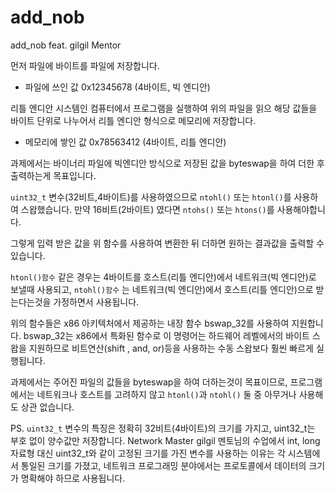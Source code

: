 # add_nob
add_nob feat. gilgil Mentor

먼저 파일에 바이트를 파일에 저장합니다.
 - 파일에 쓰인 값 0x12345678 (4바이트, 빅 엔디안)

리틀 엔디안 시스템인 컴퓨터에서 프로그램을 실행하여 위의 파일을 읽으 해당 값들을 바이트 단위로 나누어서 리틀 엔디안 형식으로 메모리에 저장합니다.
 - 메모리에 쌓인 값 0x78563412 (4바이트, 리틀 엔디안)

과제에서는 바이너리 파일에 빅엔디안 방식으로 저장된 값을 byteswap을 하여 더한 후 출력하는게 목표입니다.

`uint32_t` 변수(32비트,4바이트)를 사용하였으므로 `ntohl()` 또는 `htonl()`를 사용하여 스왑했습니다. 만약 16비트(2바이트) 였다면 `ntohs()` 또는 `htons()`를 사용해야합니다.

그렇게 입력 받은 값을 위 함수를 사용하여 변환한 뒤 더하면 원하는 결과값을 출력할 수 있습니다.

`htonl()함수` 같은 경우는 4바이트를 호스트(리틀 엔디안)에서 네트워크(빅 엔디안)로 보낼때 사용되고,
`ntohl()함수` 는 네트워크(빅 엔디안)에서 호스트(리틀 엔디안)으로 받는다는것을 가정하면서 사용됩니다.

위의 함수들은 x86 아키텍처에서 제공하는 내장 함수 bswap_32를 사용하여 지원합니다.
bswap_32는 x86에서 특화된 함수로 이 명령어는 하드웨어 레벨에서의 바이트 스왑을 지원하므로 비트연산(shift , and, or)등을 사용하는 수동 스왑보다 훨씬 빠르게 실행됩니다.

과제에서는 주어진 파일의 값들을 byteswap을 하여 더하는것이 목표이므로, 프로그램에서는 네트워크나 호스트를 고려하지 않고 `htonl()`과 `ntohl()` 둘 중 아무거나 사용해도 상관 없습니다.



PS. `uint32_t` 변수의 특징은 정확히 32비트(4바이트)의 크기를 가지고, uint32_t는 부호 없이 양수값만 저장합니다.
Network Master gilgil 멘토님의 수업에서 int, long 자료형 대신 uint32_t와 같이 고정된 크기를 가진 변수를 사용하는 이유는 각 시스템에서 통일된 크기를 가졌고, 네트워크 프로그래밍 분야에서는 프로토콜에서 데이터의 크기가 명확해야 하므로 사용됩니다.
